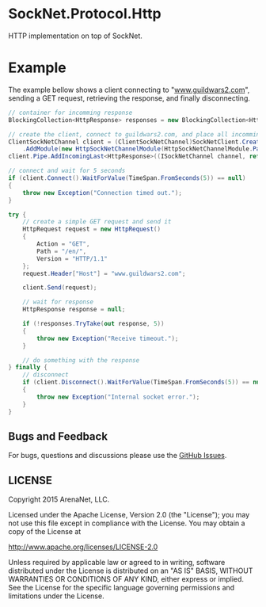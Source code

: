 SockNet.Protocol.Http
=====
HTTP implementation on top of SockNet.

Example
==========
The example bellow shows a client connecting to "www.guildwars2.com", sending a GET request, retrieving the response, and finally disconnecting.

```csharp
// container for incomming response
BlockingCollection<HttpResponse> responses = new BlockingCollection<HttpResponse>();

// create the client, connect to guildwars2.com, and place all incomming responses into the above container
ClientSockNetChannel client = (ClientSockNetChannel)SockNetClient.Create(new IPEndPoint(Dns.GetHostEntry("www.guildwars2.com").AddressList[0], 80))
    .AddModule(new HttpSockNetChannelModule(HttpSockNetChannelModule.ParsingMode.Client));
client.Pipe.AddIncomingLast<HttpResponse>((ISockNetChannel channel, ref HttpResponse data) => { responses.Add(data); });

// connect and wait for 5 seconds
if (client.Connect().WaitForValue(TimeSpan.FromSeconds(5)) == null) 
{
    throw new Exception("Connection timed out.");
}

try {
    // create a simple GET request and send it
    HttpRequest request = new HttpRequest()
    {
        Action = "GET",
        Path = "/en/",
        Version = "HTTP/1.1"
    };
    request.Header["Host"] = "www.guildwars2.com";

    client.Send(request);

    // wait for response
    HttpResponse response = null;

    if (!responses.TryTake(out response, 5))
    {
        throw new Exception("Receive timeout.");
    }

    // do something with the response
} finally {
    // disconnect
    if (client.Disconnect().WaitForValue(TimeSpan.FromSeconds(5)) == null)
    {
        throw new Exception("Internal socket error.");
    }
}
```

## Bugs and Feedback

For bugs, questions and discussions please use the [GitHub Issues](https://github.com/ArenaNet/SockNet/issues).

## LICENSE

Copyright 2015 ArenaNet, LLC.

Licensed under the Apache License, Version 2.0 (the "License");
you may not use this file except in compliance with the License.
You may obtain a copy of the License at

<http://www.apache.org/licenses/LICENSE-2.0>

Unless required by applicable law or agreed to in writing, software
distributed under the License is distributed on an "AS IS" BASIS,
WITHOUT WARRANTIES OR CONDITIONS OF ANY KIND, either express or implied.
See the License for the specific language governing permissions and
limitations under the License.